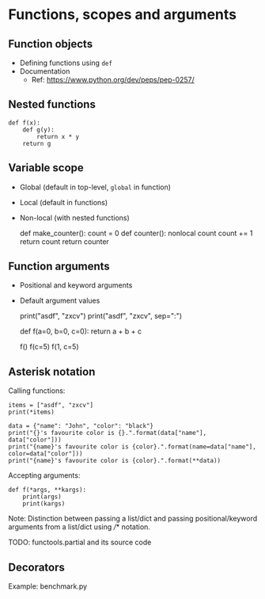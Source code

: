 # Functions, scopes and arguments

## Function objects

 * Defining functions using `def`
 * Documentation
     - Ref: https://www.python.org/dev/peps/pep-0257/

## Nested functions

    def f(x):
        def g(y):
            return x * y
        return g

## Variable scope

 * Global (default in top-level, `global` in function)
 * Local (default in functions)
 * Non-local (with nested functions)

    def make_counter():
        count = 0
        def counter():
            nonlocal count
            count += 1
            return count
        return counter

## Function arguments

  * Positional and keyword arguments
  * Default argument values

    print("asdf", "zxcv")
    print("asdf", "zxcv", sep=":")

    def f(a=0, b=0, c=0):
        return a + b + c

    f()
    f(c=5)
    f(1, c=5)

## Asterisk notation

Calling functions:

    items = ["asdf", "zxcv"]
    print(*items)

    data = {"name": "John", "color": "black"}
    print("{}'s favourite color is {}.".format(data["name"], data["color"]))
    print("{name}'s favourite color is {color}.".format(name=data["name"], color=data["color"]))
    print("{name}'s favourite color is {color}.".format(**data))

Accepting arguments:

    def f(*args, **kargs):
        print(args)
        print(kargs)

Note: Distinction between passing a list/dict and passing positional/keyword arguments from a list/dict using */** notation.

TODO: functools.partial and its source code

## Decorators

Example: benchmark.py
